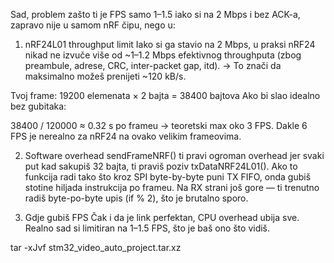 Sad, problem zašto ti je FPS samo 1–1.5 iako si na 2 Mbps i bez ACK-a, zapravo nije u samom nRF čipu, nego u:

1. nRF24L01 throughput limit
   Iako si ga stavio na 2 Mbps, u praksi nRF24 nikad ne izvuče više od ~1–1.2 Mbps efektivnog throughputa (zbog preambule, adrese, CRC, inter-packet gap, itd).
   → To znači da maksimalno možeš prenijeti ~120 kB/s.

Tvoj frame:
19200 elemenata × 2 bajta = 38400 bajtova
Ako bi slao idealno bez gubitaka:

38400 / 120000 ≈ 0.32 s po frameu → teoretski max oko 3 FPS.
Dakle 6 FPS je nerealno za nRF24 na ovako velikim frameovima.

2. Software overhead
   sendFrameNRF() ti pravi ogroman overhead jer svaki put kad sakupiš 32 bajta, ti praviš poziv txDataNRF24L01().
   Ako to funkcija radi tako što kroz SPI byte-by-byte puni TX FIFO, onda gubiš stotine hiljada instrukcija po frameu.
   Na RX strani još gore — ti trenutno radiš byte-po-byte upis (if % 2), što je brutalno sporo.

3. Gdje gubiš FPS
   Čak i da je link perfektan, CPU overhead ubija sve.
   Realno sad si limitiran na 1–1.5 FPS, što je baš ono što vidiš.

tar -xJvf stm32_video_auto_project.tar.xz

